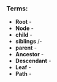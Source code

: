 ### Terms:
- **Root** -
- **Node** -
- **child** -
- **siblings** /-
- **parent** -
- **Ancestor** -
- **Descendant** -
- **Leaf** -
- **Path** -